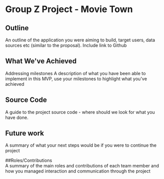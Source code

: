 # Group Z Project - Movie Town

<!--Feel free to change the headings around, not sure what they should be set to.-->

## Outline	
An outline of the application you were aiming to build, target users, data sources etc (similar to the proposal). Include link to Github

## What We've Achieved
Addressing milestones	A description of what you have been able to implement in this MVP, use your milestones to highlight what you've achieved

## Source Code
A guide to the project source code - where should we look for what you have done. 
<!-- Refer to screenshots in screenshot folder -->

## Future work	
A summary of what your next steps would be if you were to continue the project

##Roles/Contributions	
A summary of the main roles and contributions of each team member and how you managed interaction and communication through the project
